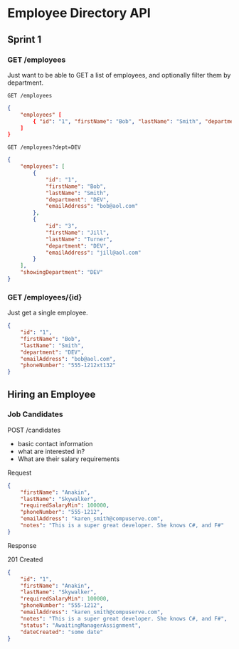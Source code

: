 # Employee Directory API

## Sprint 1

### GET /employees

Just want to be able to GET a list of employees, and optionally filter them by department.

`GET /employees`
```json
{
    "employees" [
        { "id": "1", "firstName": "Bob", "lastName": "Smith", "department": "DEV", "emailAddress": "bob@aol.com" }
    ]
}

```
`GET /employees?dept=DEV`

```json
{
    "employees": [
        {
            "id": "1",
            "firstName": "Bob",
            "lastName": "Smith",
            "department": "DEV",
            "emailAddress": "bob@aol.com"
        },
        {
            "id": "3",
            "firstName": "Jill",
            "lastName": "Turner",
            "department": "DEV",
            "emailAddress": "jill@aol.com"
        }
    ],
    "showingDepartment": "DEV"
}
```

### GET /employees/{id}
Just get a single employee.

```json
{
    "id": "1",
    "firstName": "Bob",
    "lastName": "Smith",
    "department": "DEV",
    "emailAddress": "bob@aol.com",
    "phoneNumber": "555-1212xt132"
}

```


## Hiring an Employee

### Job Candidates

POST /candidates

- basic contact information
- what are interested in?
- What are their salary requirements

Request

```json
{
    "firstName": "Anakin",
    "lastName": "Skywalker",
    "requiredSalaryMin": 100000,
    "phoneNumber": "555-1212",
    "emailAddress": "karen_smith@compuserve.com",
    "notes": "This is a super great developer. She knows C#, and F#"
}
```

Response

201 Created

```json
{
    "id": "1",
    "firstName": "Anakin",
    "lastName": "Skywalker",
    "requiredSalaryMin": 100000,
    "phoneNumber": "555-1212",
    "emailAddress": "karen_smith@compuserve.com",
    "notes": "This is a super great developer. She knows C#, and F#",
    "status": "AwaitingManagerAssignment",
    "dateCreated": "some date"
}
```